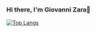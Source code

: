 ### Hi there, I'm Giovanni Zara👋
[![Top Langs](https://github-readme-stats.vercel.app/api/top-langs/?username=Focaccia1&layout=donut-vertical)](https://github.com/anuraghazra/github-readme-stats)
<!--
**Focaccia1/Focaccia1** is a ✨ _special_ ✨ repository because its `README.md` (this file) appears on your GitHub profile.

Here are some ideas to get you started:

- 🔭 I’m currently working on ...
- 🌱 I’m currently learning ...
- 👯 I’m looking to collaborate on ...
- 🤔 I’m looking for help with ...
- 💬 Ask me about ...
- 📫 How to reach me: ...
- 😄 Pronouns: ...
- ⚡ Fun fact: ...
-->
